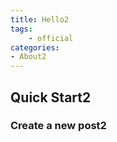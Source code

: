 ```yaml
---
title: Hello2
tags:
    - official
categories:
- About2
---
```


## Quick Start2
### Create a new post2
